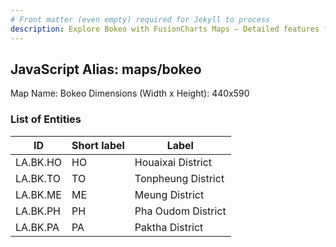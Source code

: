 ```yaml
---
# Front matter (even empty) required for Jekyll to process
description: Explore Bokeo with FusionCharts Maps – Detailed features for seamless integration. Try now & enhance your data visualization today! 
---
```


## JavaScript Alias: maps/bokeo

Map Name: Bokeo
Dimensions (Width x Height): 440x590

### List of Entities

ID | Short label | Label
---|---|---|
LA.BK.HO|HO|Houaixai District
LA.BK.TO|TO|Tonpheung District
LA.BK.ME|ME|Meung District
LA.BK.PH|PH|Pha Oudom District
LA.BK.PA|PA|Paktha District